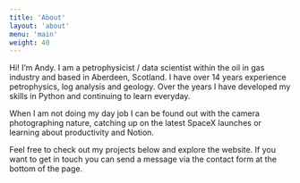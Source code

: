 ```yaml
---
title: 'About'
layout: 'about'
menu: 'main'
weight: 40
---
```


Hi! I’m Andy. I am a petrophysicist / data scientist within the oil in gas industry and based in Aberdeen, Scotland. I have over 14 years experience petrophysics, log analysis and geology. Over the years I have developed my skills in Python and continuing to learn everyday.

When I am not doing my day job I can be found out with the camera photographing nature, catching up on the latest SpaceX launches or learning about productivity and Notion.  

Feel free to check out my projects below and explore the website. If you want to get in touch you can send a message via the contact form at the bottom of the page.